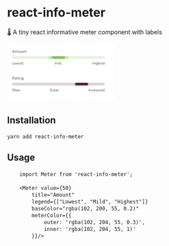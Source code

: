 # react-info-meter

🌡️ A tiny react informative meter component with labels

<img src="./docs/example.jpeg" width="50%"/>

## Installation

```
yarn add react-info-meter
```

## Usage

```JSX
    import Meter from 'react-info-meter';

    <Meter value={50}
        title="Amount"
        legend={["Lowest", "Mild", "Highest"]}
        baseColor="rgba(102, 200, 55, 0.2)"
        meterColor={{
            outer: 'rgba(102, 204, 55, 0.3)',
            inner: 'rgba(102, 204, 55, 1)'
        }}/>
```
